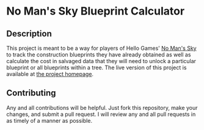 # No Man's Sky Blueprint Calculator

## Description

This project is meant to be a way for players of Hello Games' [No Man's Sky](https://www.nomanssky.com/) to track the construction blueprints they have already obtained as well as calculate the cost in salvaged data that they will need to unlock a particular blueprint or all blueprints within a tree. The live version of this project is available at [the project homepage](https://nmsbc.dacodea.com).

## Contributing

Any and all contributions will be helpful. Just fork this repository, make your changes, and submit a pull request. I will review any and all pull requests in as timely of a manner as possible.
